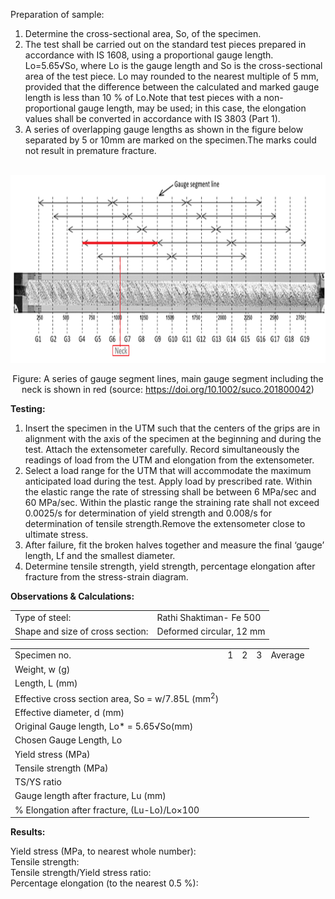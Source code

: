 Preparation of sample:
1.  Determine the cross-sectional area, So, of the specimen. 
2.  The test shall be carried out on the standard test pieces prepared in accordance with IS 1608, using a proportional gauge length. Lo=5.65√So, where Lo is the gauge length and So is the cross-sectional area of the test piece. Lo may rounded to the nearest multiple of 5 mm, provided that the difference between the calculated and marked gauge length is less than 10 % of Lo.Note that test pieces with a non-proportional gauge length, may be used; in this case, the elongation values shall be converted in accordance with IS 3803 (Part 1).
3.  A series of overlapping gauge lengths as shown in the figure below separated by 5 or 10mm are marked on the specimen.The marks could not result in premature fracture.

<center>
<br>
  <img src="webimages/p1.png" style="height: 300px;">
<br>

Figure: A series of gauge segment lines, main gauge segment including the neck is shown in red (source: https://doi.org/10.1002/suco.201800042)
</center>

<strong>
Testing:
</strong>

<ol>
  <li>
    Insert the specimen in the UTM such that the centers of the grips are in alignment with the axis of the specimen at the beginning and during the test. Attach the extensometer carefully. Record simultaneously the readings of load from the UTM and elongation from the extensometer.
  </li>
  <li>
    Select a load range for the UTM that will accommodate the maximum anticipated load during the test. Apply load by prescribed rate. Within the elastic range the rate of stressing shall be between 6 MPa/sec and 60 MPa/sec. Within the plastic range the straining rate shall not exceed 0.0025/s for determination of yield strength and 0.008/s for determination of tensile strength.Remove the extensometer close to ultimate stress.
  </li>
  <li>
    After failure, fit the broken halves together and measure the final ‘gauge’ length, Lf and the smallest diameter.
  </li>  
  <li>
    Determine tensile strength, yield strength, percentage elongation after fracture from the stress-strain diagram.
  </li>
</ol>


<strong>
Observations & Calculations:
</strong>

<table>
  <tr>
    <td>
    Type of steel:
    </td>
    <td>
    Rathi Shaktiman- Fe 500
    </td>
  </tr>
  <tr>
    <td>
    Shape and size of cross section:
    </td>
    <td>
    Deformed circular, 12 mm
    </td>
  </tr>
</table>

<table>
  <tr>
    <td>Specimen no.</td>
    <td>1</td>
    <td>2</td>
    <td>3</td>
    <td>Average</td>
  </tr>
  <tr>
    <td>Weight, w (g)</td>
    <td></td>
    <td></td>
    <td></td>
    <td></td>
  </tr>
  <tr>
    <td>Length, L (mm)</td>
    <td></td>
    <td></td>
    <td></td>
    <td></td>
  </tr>
  <tr>
    <td>Effective cross section area, So = w/7.85L (mm<sup>2</sup>)</td>
    <td></td>
    <td></td>
    <td></td>
    <td></td>
  </tr>
  <tr>
    <td>Effective diameter, d (mm)</td>
    <td></td>
    <td></td>
    <td></td>
    <td></td>
  </tr>
  <tr>
    <td>Original Gauge length, Lo* = 5.65√So(mm)</td>
    <td></td>
    <td></td>
    <td></td>
    <td></td>
  </tr>
  <tr>
    <td>Chosen Gauge Length, Lo</td>
    <td></td>
    <td></td>
    <td></td>
    <td></td>
  </tr>
  <tr>
    <td>Yield stress (MPa)</td>
    <td></td>
    <td></td>
    <td></td>
    <td></td>
  </tr>
  <tr>
    <td>Tensile strength (MPa)</td>
    <td></td>
    <td></td>
    <td></td>
    <td></td>
  </tr>
  <tr>
    <td>TS/YS ratio</td>
    <td></td>
    <td></td>
    <td></td>
    <td></td>
  </tr>
  <tr>
    <td>Gauge length after fracture, Lu (mm)</td>
    <td></td>
    <td></td>
    <td></td>
    <td></td>
  </tr>
  <tr>
    <td>% Elongation after fracture, (Lu-Lo)/Lo×100</td>
    <td></td>
    <td></td>
    <td></td>
    <td></td>
  </tr>
</table>

<strong>
Results:
</strong>

Yield stress (MPa, to nearest whole number):<br>
Tensile strength:<br>
Tensile strength/Yield stress ratio: <br>
Percentage elongation (to the nearest 0.5 %):<br>

